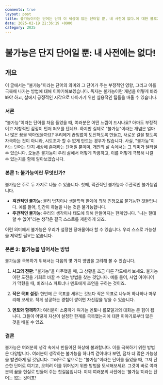 ```yaml
---
comments: true
layout: post
title: 불가능이라는 단어는 단지 이 세상에 있는 단어일 뿐, 내 사전에 없다.에 대한 블로그 글
date: 2025-02-19 22:36:19 +0900
category: 2025
---
```


# 불가능은 단지 단어일 뿐: 내 사전에는 없다!

## 개요
이 글에서는 "불가능"이라는 단어의 의미와 그 단어가 주는 부정적인 영향, 그리고 이를 극복해 나가는 방법에 대해 이야기해보겠습니다. 독자는 불가능이란 개념을 어떻게 바라봐야 하고, 삶에서 긍정적인 시각으로 나아가기 위한 실용적인 팁들을 배울 수 있습니다.

### 서론
“불가능”이라는 단어를 처음 들었을 때, 여러분은 어떤 느낌이 드시나요? 아마도 부정적이고 저항적인 감정이 먼저 떠오를 텐데요. 하지만 실제로 "불가능"이라는 개념은 얼마나 많은 꿈을 막아왔을까요? 우리에게 끊임없이 도전하도록 만들고, 새로운 길을 찾도록 자극하는 것이 아니라, 시도조차 할 수 없게 만드는 경우가 많습니다. 사실, "불가능"이라는 단어는 단지 세상에 존재하는 단어일 뿐이며, 개인의 삶 속에서는 그 의미가 달라질 수 있습니다. 오늘은 불가능이 우리 삶에서 어떻게 작용하고, 이를 어떻게 극복해 나갈 수 있는지를 함께 알아보겠습니다.

### 본론 1: 불가능이란 무엇인가?
불가능은 주로 두 가지로 나눌 수 있습니다. 첫째, 객관적인 불가능과 주관적인 불가능입니다. 
- **객관적인 불가능**: 물리 법칙이나 생물학적 한계에 의해 진정으로 불가능한 것들입니다. 예를 들어, 인간이 하늘을 나는 것은 불가능합니다.
- **주관적인 불가능**: 우리의 생각이나 태도에 의해 만들어지는 한계입니다. "나는 절대 할 수 없어"라는 생각은 결국 스스로를 제한하게 되죠. 

이런 의미에서 불가능은 우리가 설정한 장애물이라 할 수 있습니다. 우리 스스로 가능성을 제약할 필요는 없습니다.

### 본론 2: 불가능을 넘어서는 방법
불가능을 극복하기 위해서는 다음의 몇 가지 방법을 고려해 볼 수 있습니다.

1. **사고의 전환**: "불가능"을 마주했을 때, 그 상황을 조금 다른 각도에서 보세요. 불가능이란 도전을 기회로 바꿀 수 있는 방법을 찾는 것입니다. 예를 들어, 사업 아이디어가 막혔을 때, 비즈니스 파트너나 멘토에게 조언을 구하는 것이죠.

2. **작은 목표 설정**: 한번에 큰 목표를 세우는 것보다 작은 목표로 나누어 하나하나 마무리해 보세요. 작게 성공하는 경험이 쌓이면 자신감을 쌓을 수 있습니다.

3. **멘토와 함께하기**: 여러분이 소중하게 여기는 멘토나 롤모델과의 대화는 큰 힘이 됩니다. 그들이 어떻게 자신이 설정한 한계를 극복했는지에 대한 이야기로부터 많은 것을 배울 수 있죠.

### 결론
불가능은 여러분의 생각 속에서 만들어진 허상에 불과합니다. 이를 극복하기 위한 방법은 다양합니다. 여러분이 생각하는 불가능을 하나씩 걷어내다 보면, 점차 더 많은 가능성을 발견하게 될 것입니다. 그러므로 앞으로는 "불가능"이라는 단어를 들었을 때, 그저 단순한 단어로 여기고, 오히려 이를 뛰어넘기 위한 방법을 모색해보세요. 그것이 바로 여러분의 꿈을 현실로 만들어 주는 첫걸음입니다. 이제 여러분의 사전에는 '불가능'이라는 단어는 없는 것이죠!